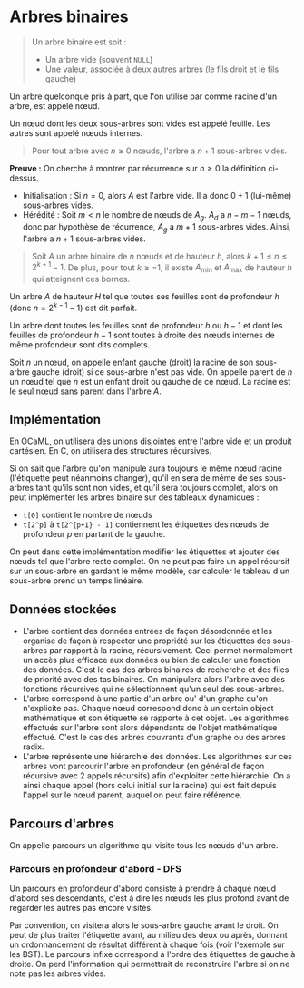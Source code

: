 # Arbres binaires
> Un arbre binaire est soit :
> - Un arbre vide (souvent `NULL`)
> - Une valeur, associée à deux autres arbres (le fils droit et le fils gauche)

Un arbre quelconque pris à part, que l'on utilise par comme racine d'un arbre,
est appelé nœud.

Un nœud dont les deux sous-arbres sont vides est appelé feuille. Les autres sont
appelé nœuds internes.

> Pour tout arbre avec $n \geq 0$ nœuds, l'arbre a $n+1$ sous-arbres vides.

__Preuve :__ On cherche à montrer par récurrence sur $n \geq 0$
la définition ci-dessus.
- Initialisation : Si $n = 0$, alors $A$ est l'arbre vide. Il a donc
  $0 + 1$ (lui-même) sous-arbres vides.
- Hérédité : Soit $m < n$ le nombre de nœuds de $A_g$. $A_d$ a $n-m-1$ nœuds, donc par
  hypothèse de récurrence, $A_g$ a $m + 1$ sous-arbres vides. Ainsi, l'arbre a
  $n+1$ sous-arbres vides.

> Soit $A$ un arbre binaire de $n$ nœuds et de hauteur $h$, alors $k + 1 \leq n \leq 2^{k+1} - 1$.
> De plus, pour tout $k \geq -1$, il existe $A_\text{min}$ et $A_\text{max}$ de
> hauteur $h$ qui atteignent ces bornes.

Un arbre $A$ de hauteur $H$ tel que toutes ses feuilles sont de profondeur $h$
(donc $n = 2^{k-1} - 1$) est dit parfait.

Un arbre dont toutes les feuilles sont de profondeur $h$ ou $h-1$ et dont les
feuilles de profondeur $h - 1$ sont toutes à droite des nœuds internes de même
profondeur sont dits complets.

Soit $n$ un nœud, on appelle enfant gauche (droit) la racine de son sous-arbre
gauche (droit) si ce sous-arbre n'est pas vide. On appelle parent de $n$ un
nœud tel que $n$ est un enfant droit ou gauche de ce nœud. La racine est le seul
nœud sans parent dans l'arbre $A$.

## Implémentation
En OCaML, on utilisera des unions disjointes entre l'arbre vide et un produit
cartésien. En C, on utilisera des structures récursives.

Si on sait que l'arbre qu'on manipule aura toujours le même nœud racine
(l'étiquette peut néanmoins changer), qu'il en sera de même de ses sous-arbres
tant qu'ils sont non vides, et qu'il sera toujours complet, alors on peut
implémenter les arbres binaire sur des tableaux dynamiques :
- `t[0]` contient le nombre de nœuds
- `t[2^p]` à `t[2^{p+1} - 1]` contiennent les étiquettes des nœuds de profondeur
  $p$ en partant de la gauche.

On peut dans cette implémentation modifier les étiquettes et ajouter des nœuds
tel que l'arbre reste complet. On ne peut pas faire un appel récursif sur un
sous-arbre en gardant le même modèle, car calculer le tableau d'un sous-arbre
prend un temps linéaire.

## Données stockées
- L'arbre contient des données entrées de façon désordonnée et les organise de
  façon à respecter une propriété sur les étiquettes des sous-arbres par rapport à
  la racine, récursivement. Ceci permet normalement un accès plus efficace aux
  données ou bien de calculer une fonction des données. C'est le cas des arbres
  binaires de recherche et des files de priorité avec des tas binaires. On
  manipulera alors l'arbre avec des fonctions récursives qui ne sélectionnent
  qu'un seul des sous-arbres.
- L'arbre correspond à une partie d'un arbre ou' d'un graphe qu'on n'explicite
  pas. Chaque nœud correspond donc à un certain object mathématique et son
  étiquette se rapporte à cet objet. Les algorithmes effectués sur l'arbre sont
  alors dépendants de l'objet mathématique effectué. C'est le cas des arbres
  couvrants d'un graphe ou des arbres radix.
- L'arbre représente une hiérarchie des données. Les algorithmes sur ces arbres
  vont parcourir l'arbre en profondeur (en général de façon récursive avec 2
  appels récursifs) afin d'exploiter cette hiérarchie. On a ainsi chaque appel
  (hors celui initial sur la racine) qui est fait depuis l'appel sur le nœud
  parent, auquel on peut faire référence.

## Parcours d'arbres
On appelle parcours un algorithme qui visite tous les nœuds d'un arbre.

### Parcours en profondeur d'abord - DFS
Un parcours en profondeur d'abord consiste à prendre à chaque nœud d'abord ses
descendants, c'est à dire les nœuds les plus profond avant de regarder les
autres pas encore visités.

Par convention, on visitera alors le sous-arbre gauche avant le droit. On peut
de plus traiter l'étiquette avant, au milieu des deux ou après, donnant un
ordonnancement de résultat différent à chaque fois (voir l'exemple sur les BST).
Le parcours infixe correspond à l'ordre des étiquettes de gauche à droite. On
perd l'information qui permettrait de reconstruire l'arbre si on ne note pas les
arbres vides.
